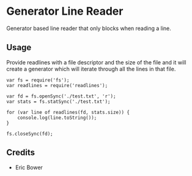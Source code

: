 Generator Line Reader
=====================

Generator based line reader that only blocks when reading a line.

Usage
-----

Provide readlines with a file descriptor and the size of the file and it will
create a generator which will iterate through all the lines in that file.

```
var fs = require('fs');
var readlines = require('readlines');

var fd = fs.openSync('./test.txt', 'r');
var stats = fs.statSync('./test.txt');

for (var line of readlines(fd, stats.size)) {
	console.log(line.toString());
}

fs.closeSync(fd);
```

Credits
-------

* Eric Bower